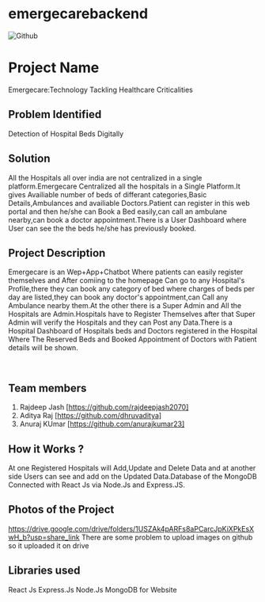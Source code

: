 # emergecarebackend
![Github](https://github.com/Noel6161131110/CONQUEROR-23-/blob/8746611d94769a1aa96d8a85a25d35edc9a95973/assets/desktop.png)


# Project Name
Emergecare:Technology Tackling Healthcare Criticalities

## Problem Identified 
Detection of Hospital Beds Digitally
<br>

## Solution
All the Hospitals all over india are not centralized in a single platform.Emergecare Centralized all the hospitals in a Single Platform.It gives Availiable number of beds of differant categories,Basic Details,Ambulances and availiable Doctors.Patient can register in this web portal and then he/she can Book a Bed easily,can call an ambulane nearby,can book a doctor appointment.There is a User Dashboard where User can see the the beds he/she has previously booked.
<br>

## Project Description 
Emergecare is an Wep+App+Chatbot Where patients can easily register themselves and After comiing to the homepage Can go to any Hospital's Profile,there they can book any category of bed where charges of beds per day are listed,they can book any doctor's appointment,can Call any Ambulance nearby them.At the other there is a Super Admin and All the Hospitals are Admin.Hospitals have to Register Themselves after that Super Admin will verify the Hospitals and they can Post any Data.There is a Hospital Dashboard of Hospitals beds and Doctors registered in the Hospital Where The Reserved Beds and Booked Appointment of Doctors with Patient details will be shown.

<br>

## Team members

1. Rajdeep Jash [https://github.com/rajdeepjash2070]
2. Aditya Raj [https://github.com/dhruvaditya]
3. Anuraj KUmar [https://github.com/anurajkumar23]


<!-- ## Link to product walkthrough
<a href="https://www.youtube.com/watch?v=cbzObD3_JeA" target="_blank" ><img src="https://github.com/Noel6161131110/OpenAI_Saturday_Hack_Night/blob/main/Youtube_logo_PNG7.png" width="300" height="150" ></a> -->
## How it Works ?
At one Registered Hospitals will Add,Update and Delete Data and at another side Users can see and add on the Updated Data.Database of the MongoDB Connected with React Js via Node.Js and Express.JS.

## Photos of the Project
https://drive.google.com/drive/folders/1USZAk4pARFs8aPCarcJpKiXPkEsXwH_b?usp=share_link
There are some problem to upload images on github so it uploaded it on drive 

## Libraries used
React Js
Express.Js
Node.Js
MongoDB
for Website

